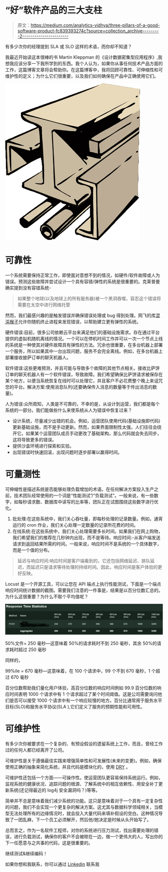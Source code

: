 # “好”软件产品的三大支柱

> 原文：<https://medium.com/analytics-vidhya/three-pillars-of-a-good-software-product-fc839393274c?source=collection_archive---------2----------------------->

有多少次你的经理提到 SLA 或 SLO 这样的术语，而你却不知道？

我最近开始读这本很棒的书 Martin Kleppman 的《设计数据密集型应用程序》,我想我应该分享一下我所学到的东西。我个人认为，如果你从事任何技术产品方面的工作，这篇博客文章将会帮助你。在这篇博客中，我将回顾可靠性、可伸缩性和可维护性的定义；为什么它们很重要，以及我们如何确保在产品中正确使用它们。

![](img/e9dba72a60e43ffee9320cec0285c20a.png)

# 可靠性

一个系统需要保持正常工作，即使面对意想不到的情况，如硬件/软件故障或人为错误。预测这些故障并尝试设计一个具有容错/弹性的系统是很重要的。克莱普曼确实提到没有容错系统-

> 如果整个地球(以及地球上的所有服务器)被一个黑洞吞噬，容忍这个错误将需要在太空中进行网络托管

然而，我们最感兴趣的是触发错误并确保错误处理或 bug 得到处理。网飞的库[混沌猴子](https://github.com/Netflix/chaosmonkey)允许你随机终止进程来发现错误，以帮助建立更有弹性的系统。

硬件错误:目前，很多公司依赖云平台来满足他们的基础设施需求。存在通过平台提供的虚拟机随机离线的情况。一个可以在停机时间工作并可以一次一个节点上线的系统是一种使其对硬件故障具有弹性的方法。冗余也很重要，在多台机器上部署一个服务，所以如果其中一台出现问题，服务不会完全离线。例如，在多台机器上部署接收披萨订单的聊天机器人。

软件错误:这些更难预测，并且可能与导致多个故障的其他节点相关。接收比萨饼订单的聊天机器人有一个软件错误，导致故障。我们希望确保比萨饼请求被保存在某个地方，以便当系统恢复在线时可以处理它，并且客户不必花费整个晚上来诅咒您的平台。解决方案:使用消息队列(还要确保传入消息的数量等于传出消息的数量)。

人为错误:众所周知，人类是不可靠的，不幸的是，从设计到运营，我们都是每个系统的一部分。我们能做些什么来使系统从人为错误中恢复过来？

*   设计系统，尽量减少出错的机会。例如，运营团队使用代码(基础设施即代码)更新基础设施，而不是手动更新。然而，如果界面限制性太强，人们往往会绕开它。如果某个运营团队成员手动更改了基础架构，那么代码就会失去同步，这将导致更多的错误。
*   提供沙盒环境进行探索和实验。
*   出现错误时快速回滚，出现问题时逐步部署以赢得时间。

# 可量测性

可伸缩性是描述系统是否能够处理负载增加的术语。在任何解决方案投入生产之前，技术团队经常使用的一个词是“性能测试”/“负载测试”。一般来说，有一些数字，如每秒请求数、数据库中读写的比率等，团队正在试图围绕这些数字进行优化。

1.  批处理:在这些系统中，我们关心吞吐量，即每秒处理的记录数量。例如，通宵运行的 cron 作业，我们关心处理一定数量的记录所花费的时间。
2.  在线系统:在这些系统中，我们关心处理需要多长时间。如果我们在网上购物，我们希望我们的推荐在几秒钟内出现，而不是等待。响应时间:-从客户端发送请求到返回结果所需的时间。一般来说，响应时间不是系统的一个具体数字，而是一个值的分布。

> 延迟与响应时间:响应时间是客户端看到的，它还包括网络延迟、排队延迟，而延迟只是请求等待处理的持续时间。因此，响应时间是客户体验的更好反映。

Locust 是一个开源工具，可以让您在 API 端点上执行性能测试，下面是一个端点响应时间统计数据的截图。需要我们注意的一件事是，结果是以百分位数汇总的。为什么这很重要？为什么不取个平均值呢？

![](img/e51ba1445b4cec3c4315bce2864fe2c3.png)

50%文件= 250 毫秒—这意味着 50%的请求耗时不到 250 毫秒，其余 50%的请求耗时超过 250 毫秒

同样的，

99%ile = 670 毫秒—这意味着，在 100 个请求中，99 个不到 670 毫秒，1 个超过 670 毫秒

百分位数帮助我们量化用户体验，高百分位数的响应时间例如 99.9 百分位数的响应时间表明 1000 个请求中有 1 个请求超过了某个时间阈值。这是公司需要询问他们是否可以接受 1000 个请求中有一个响应较慢的地方。百分比通常用于服务水平目标(SLO)和服务水平协议(SLA ),它们定义了服务的预期性能和可用性。

# 可维护性

有多少次你被要求在一个复杂的、有预设假设的遗留系统上工作，而且，曾经工作过的任何人都已经离开了公司。

可维护性是关于遵循最佳实践来增强简单性和可发展性(未来的变更)。例如，确保使用正确的抽象来简化系统，并且代码是模块化的，使用 [DRY](https://en.wikipedia.org/wiki/Don%27t_repeat_yourself) 。

可维护性还包括一个方面——可操作性。使运营团队更容易保持系统运行。例如，监视系统的健康状况、追踪问题的根源、了解系统中的相互依赖性、用安全补丁更新系统(还记得最近的 log4j 安全漏洞吗？)等等。

简单并不总是意味着我们减少系统的功能。这只是意味着对于一个具有一定复杂性的问题，我们不会实现一个更复杂的解决方案。这尤其与数据科学领域相关，当模型无法处理所有的边缘情况时，就会投入大量代码来填补假设的空白。这种情况导致了一团乱麻，下一个员工必须解开，然后他/她决定是时候从头开始写了。

总而言之，作为一名软件工程师，对你的系统进行压力测试，找出需要处理的错误，进行负载测试，确保你的客户不会被晾在一边，做一个更伟大的人，写出你的下一任愿意与之共事的代码，这是很重要的。

继续测试&继续编码！

如果你想和我联系，你可以通过 [Linkedin](https://www.linkedin.com/in/apurva-misra/) 联系我